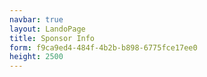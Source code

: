 ```yaml
---
navbar: true
layout: LandoPage
title: Sponsor Info
form: f9ca9ed4-484f-4b2b-b898-6775fce17ee0
height: 2500
---
```

